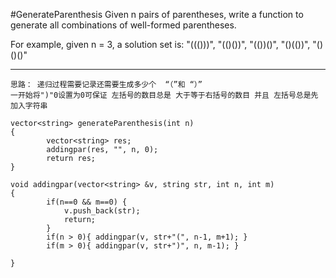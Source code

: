 #GenerateParenthesis
Given n pairs of parentheses, write a function to generate all combinations of well-formed parentheses.

For example, given n = 3, a solution set is:
"((()))", "(()())", "(())()", "()(())", "()()()"


---




```
思路： 递归过程需要记录还需要生成多少个  “（”和 “）”
一开始将")"0设置为0可保证 左括号的数目总是 大于等于右括号的数目 并且 左括号总是先加入字符串

vector<string> generateParenthesis(int n) 
{
        vector<string> res;
        addingpar(res, "", n, 0);
        return res;
}
    
void addingpar(vector<string> &v, string str, int n, int m)
{
        if(n==0 && m==0) {
            v.push_back(str);
            return;
        }
        if(n > 0){ addingpar(v, str+"(", n-1, m+1); }
        if(m > 0){ addingpar(v, str+")", n, m-1); }
        
}
```
